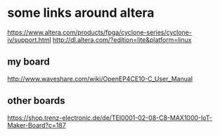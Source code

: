 some links around altera
========================

https://www.altera.com/products/fpga/cyclone-series/cyclone-iv/support.html
http://dl.altera.com/?edition=lite&platform=linux


my board
--------

http://www.waveshare.com/wiki/OpenEP4CE10-C_User_Manual


other boards
------------

https://shop.trenz-electronic.de/de/TEI0001-02-08-C8-MAX1000-IoT-Maker-Board?c=187
